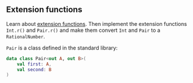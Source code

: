 ## Extension functions

Learn about [extension functions](https://kotlinlang.org/docs/reference/extensions.html).
Then implement the extension functions `Int.r()` and `Pair.r()` and make them convert `Int` and `Pair` to a `RationalNumber`.

`Pair` is a class defined in the standard library:

```kotlin
data class Pair<out A, out B>(
    val first: A,
    val second: B
)
```
